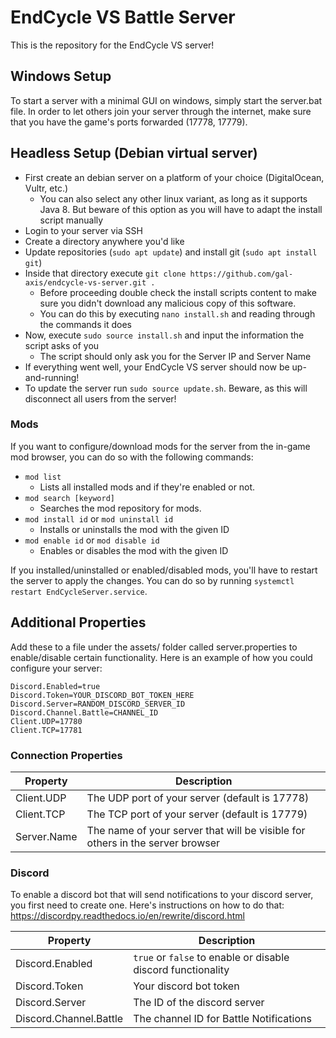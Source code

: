 # EndCycle VS Battle Server
This is the repository for the EndCycle VS server!

## Windows Setup

To start a server with a minimal GUI on windows, simply start the server.bat file. In order to let others join your server through the internet, make sure that you have the game's ports forwarded (17778, 17779).

## Headless Setup (Debian virtual server)

* First create an debian server on a platform of your choice (DigitalOcean, Vultr, etc.)
  * You can also select any other linux variant, as long as it supports Java 8. But beware of this option as you will have to adapt the install script manually
* Login to your server via SSH
* Create a directory anywhere you'd like
* Update repositories (`sudo apt update`) and install git (`sudo apt install git`)
* Inside that directory execute `git clone https://github.com/gal-axis/endcycle-vs-server.git .`
  * Before proceeding double check the install scripts content to make sure you didn't download any malicious copy of this software.
  * You can do this by executing `nano install.sh` and reading through the commands it does
* Now, execute `sudo source install.sh` and input the information the script asks of you
  * The script should only ask you for the Server IP and Server Name
* If everything went well, your EndCycle VS server should now be up-and-running!
* To update the server run `sudo source update.sh`. Beware, as this will disconnect all users from the server!

### Mods

If you want to configure/download mods for the server from the in-game mod browser, you can do so with the following commands:
* `mod list`
  * Lists all installed mods and if they're enabled or not.
* `mod search [keyword]`
  * Searches the mod repository for mods.
* `mod install id` or `mod uninstall id`
  * Installs or uninstalls the mod with the given ID
* `mod enable id` or `mod disable id`
  * Enables or disables the mod with the given ID
  
If you installed/uninstalled or enabled/disabled mods, you'll have to restart the server to apply the changes. You can do so by running `systemctl restart EndCycleServer.service`.

## Additional Properties

Add these to a file under the assets/ folder called  server.properties to enable/disable certain functionality.
Here is an example of how you could configure your server:
```
Discord.Enabled=true
Discord.Token=YOUR_DISCORD_BOT_TOKEN_HERE
Discord.Server=RANDOM_DISCORD_SERVER_ID
Discord.Channel.Battle=CHANNEL_ID
Client.UDP=17780
Client.TCP=17781
```

### Connection Properties

| Property | Description
| --- | --- |
| Client.UDP | The UDP port of your server (default is 17778) |
| Client.TCP | The TCP port of your server (default is 17779) |
| Server.Name | The name of your server that will be visible for others in the server browser |

### Discord

To enable a discord bot that will send notifications to your discord server, you first need to create one. Here's instructions on how to do that: https://discordpy.readthedocs.io/en/rewrite/discord.html

| Property | Description
| --- | --- |
| Discord.Enabled | `true` or `false` to enable or disable discord functionality |
| Discord.Token | Your discord bot token |
| Discord.Server | The ID of the discord server |
| Discord.Channel.Battle | The channel ID for Battle Notifications |
